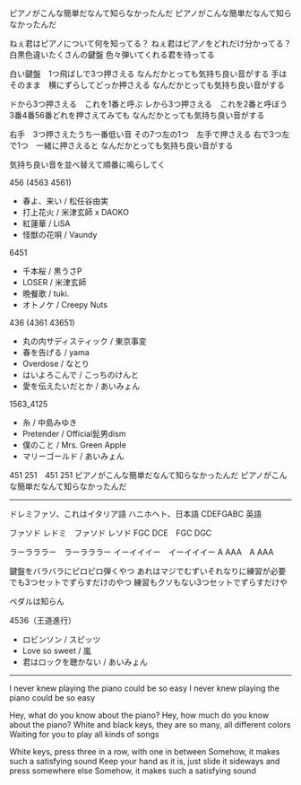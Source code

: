 ピアノがこんな簡単だなんて知らなかったんだ
ピアノがこんな簡単だなんて知らなかったんだ

ねぇ君はピアノについて何を知ってる？
ねぇ君はピアノをどれだけ分かってる？
白黒色違いたくさんの鍵盤
色々弾いてくれる君を待ってる

白い鍵盤　1つ飛ばしで3つ押さえる
なんだかとっても気持ち良い音がする
手はそのまま　横にずらしてどっか押さえる
なんだかとっても気持ち良い音がする

ドから3つ押さえる　これを1番と呼ぶ
レから3つ押さえる　これを2番と呼ぼう
3番4番56番どれを押さえてみても
なんだかとっても気持ち良い音がする

右手　3つ押さえたうち一番低い音
その7つ左の1つ　左手で押さえる
右で3つ左で1つ　一緒に押さえると
なんだかとっても気持ち良い音がする

気持ち良い音を並べ替えて順番に鳴らしてく

456 (4563 4561)
- 春よ、来い / 松任谷由実
- 打上花火 / 米津玄師 x DAOKO
- 紅蓮華 / LiSA
- 怪獣の花唄 / Vaundy

6451
- 千本桜 / 黒うさP
- LOSER / 米津玄師
- 晩餐歌 / tuki.
- オトノケ / Creepy Nuts

436 (4361 43651)
- 丸の内サディスティック / 東京事変
- 春を告げる / yama
- Overdose / なとり
- はいよろこんで / こっちのけんと
- 愛を伝えたいだとか / あいみょん

1563_4125
- 糸 / 中島みゆき
- Pretender / Official髭男dism
- 僕のこと / Mrs. Green Apple
- マリーゴールド / あいみょん

451 251　451 251
ピアノがこんな簡単だなんて知らなかったんだ
ピアノがこんな簡単だなんて知らなかったんだ

---

ドレミファソ、これはイタリア語
ハニホヘト、日本語
CDEFGABC 英語

ファソド レドミ　ファソド レソド
FGC DCE　FGC DGC

ラーラララー　ラーラララー
イーイイイー　イーイイイー
A AAA　A AAA


鍵盤をバラバラにピロピロ弾くやつ
あれはマジでむずいそれなりに練習が必要
でも3つセットでずらすだけのやつ
練習もクソもない3つセットでずらすだけや

ペダルは知らん

4536（王道進行）
- ロビンソン / スピッツ
- Love so sweet / 嵐
- 君はロックを聴かない / あいみょん

---

I never knew playing the piano could be so easy
I never knew playing the piano could be so easy

Hey, what do you know about the piano?
Hey, how much do you know about the piano?
White and black keys, they are so many, all different colors
Waiting for you to play all kinds of songs

White keys, press three in a row, with one in between
Somehow, it makes such a satisfying sound
Keep your hand as it is, just slide it sideways and press somewhere else
Somehow, it makes such a satisfying sound
